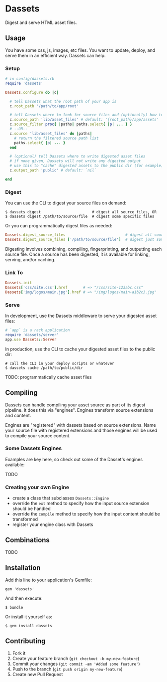 # Dassets

Digest and serve HTML asset files.

## Usage

You have some css, js, images, etc files.  You want to update, deploy, and serve them in an efficient way.  Dassets can help.

### Setup

```ruby
# in config/dassets.rb
require 'dassets'

Dassets.configure do |c|

  # tell Dassets what the root path of your app is
  c.root_path '/path/to/app/root'

  # tell Dassets where to look for source files and (optionally) how to filter those files
  c.source_path 'lib/asset_files' # default: '{root_path}/app/assets'
  c.source_filter proc{ |paths| paths.select{ |p| ... } }
  # --OR--
  c.source 'lib/asset_files' do |paths|
    # return the filtered source path list
    paths.select{ |p| ... }
  end

  # (optional) tell Dassets where to write digested asset files
  # if none given, Dassets will not write any digested output
  # use this to "cache" digested assets to the public dir (for example)
  c.output_path 'public' # default: `nil`

end
```

### Digest

You can use the CLI to digest your source files on demand:

```
$ dassets digest                       # digest all source files, OR
$ dassets digest /path/to/source/file  # digest some specific files
```

Or you can programmatically digest files as needed:

```ruby
Dassets.digest_source_files                           # digest all source files, OR
Dassets.digest_source_files ['/path/to/source/file']  # digest just some specific files
```

Digesting involves combining, compiling, fingerprinting, and outputting each source file.  Once a source has been digested, it is available for linking, serving, and/or caching.

### Link To

```rb
Dassets.init
Dassets['css/site.css'].href       # => "/css/site-123abc.css"
Dassets['img/logos/main.jpg'].href # => "/img/logos/main-a1b2c3.jpg"
```

### Serve

In development, use the Dassets middleware to serve your digested asset files:

```ruby
# `app` is a rack application
require 'dassets/server'
app.use Dassets::Server
```

In production, use the CLI to cache your digested asset files to the public dir:

```
# call the CLI in your deploy scripts or whatever
$ dassets cache /path/to/public/dir
```

TODO: programmatically cache asset files

## Compiling

Dassets can handle compiling your asset source as part of its digest pipeline.  It does this via "engines".  Engines transform source extensions and content.

Engines are "registered" with dassets based on source extensions.  Name your source file with registered extensions and those engines will be used to compile your source content.

### Some Dassets Engines

Examples are key here, so check out some of the Dasset's engines available:

TODO

### Creating your own Engine

* create a class that subclasses `Dassets::Engine`
* override the `ext` method to specify how the input source extension should be handled
* override the `compile` method to specify how the input content should be transformed
* register your engine class with Dassets

## Combinations

TODO

## Installation

Add this line to your application's Gemfile:

    gem 'dassets'

And then execute:

    $ bundle

Or install it yourself as:

    $ gem install dassets

## Contributing

1. Fork it
2. Create your feature branch (`git checkout -b my-new-feature`)
3. Commit your changes (`git commit -am 'Added some feature'`)
4. Push to the branch (`git push origin my-new-feature`)
5. Create new Pull Request
